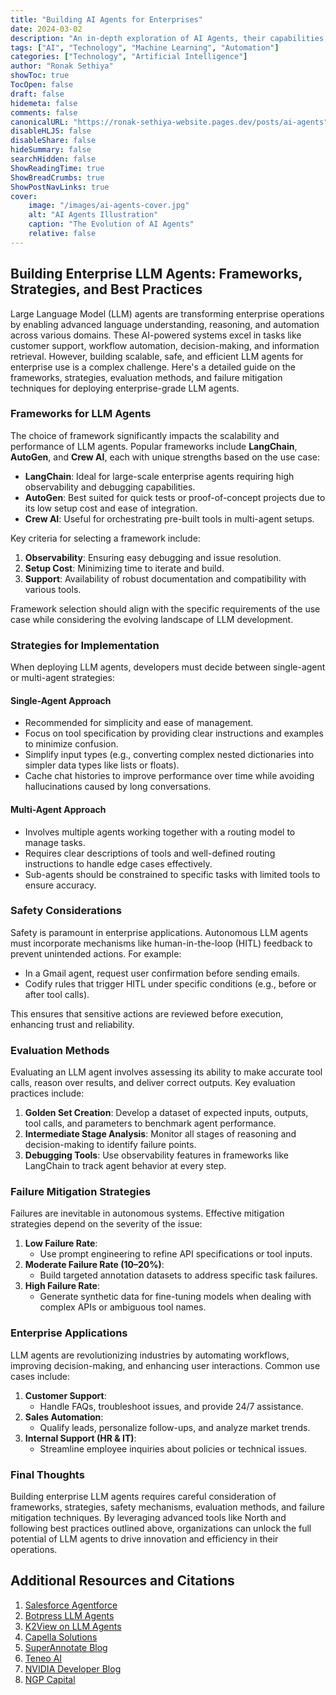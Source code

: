 ```yaml
---
title: "Building AI Agents for Enterprises"
date: 2024-03-02
description: "An in-depth exploration of AI Agents, their capabilities, and their implementation in Enterprises"
tags: ["AI", "Technology", "Machine Learning", "Automation"]
categories: ["Technology", "Artificial Intelligence"]
author: "Ronak Sethiya"
showToc: true
TocOpen: false
draft: false
hidemeta: false
comments: false
canonicalURL: "https://ronak-sethiya-website.pages.dev/posts/ai-agents"
disableHLJS: false
disableShare: false
hideSummary: false
searchHidden: false
ShowReadingTime: true
ShowBreadCrumbs: true
ShowPostNavLinks: true
cover:
    image: "/images/ai-agents-cover.jpg"
    alt: "AI Agents Illustration"
    caption: "The Evolution of AI Agents"
    relative: false
---
```


## Building Enterprise LLM Agents: Frameworks, Strategies, and Best Practices

Large Language Model (LLM) agents are transforming enterprise operations by enabling advanced language understanding, reasoning, and automation across various domains. These AI-powered systems excel in tasks like customer support, workflow automation, decision-making, and information retrieval. However, building scalable, safe, and efficient LLM agents for enterprise use is a complex challenge. Here's a detailed guide on the frameworks, strategies, evaluation methods, and failure mitigation techniques for deploying enterprise-grade LLM agents.

### Frameworks for LLM Agents

The choice of framework significantly impacts the scalability and performance of LLM agents. Popular frameworks include **LangChain**, **AutoGen**, and **Crew AI**, each with unique strengths based on the use case:

- **LangChain**: Ideal for large-scale enterprise agents requiring high observability and debugging capabilities.
- **AutoGen**: Best suited for quick tests or proof-of-concept projects due to its low setup cost and ease of integration.
- **Crew AI**: Useful for orchestrating pre-built tools in multi-agent setups.

Key criteria for selecting a framework include:

1. **Observability**: Ensuring easy debugging and issue resolution.
2. **Setup Cost**: Minimizing time to iterate and build.
3. **Support**: Availability of robust documentation and compatibility with various tools.

Framework selection should align with the specific requirements of the use case while considering the evolving landscape of LLM development.

### Strategies for Implementation

When deploying LLM agents, developers must decide between single-agent or multi-agent strategies:

#### Single-Agent Approach
- Recommended for simplicity and ease of management.
- Focus on tool specification by providing clear instructions and examples to minimize confusion.
- Simplify input types (e.g., converting complex nested dictionaries into simpler data types like lists or floats).
- Cache chat histories to improve performance over time while avoiding hallucinations caused by long conversations.

#### Multi-Agent Approach
- Involves multiple agents working together with a routing model to manage tasks.
- Requires clear descriptions of tools and well-defined routing instructions to handle edge cases effectively.
- Sub-agents should be constrained to specific tasks with limited tools to ensure accuracy.

### Safety Considerations

Safety is paramount in enterprise applications. Autonomous LLM agents must incorporate mechanisms like human-in-the-loop (HITL) feedback to prevent unintended actions. For example:

- In a Gmail agent, request user confirmation before sending emails.
- Codify rules that trigger HITL under specific conditions (e.g., before or after tool calls).

This ensures that sensitive actions are reviewed before execution, enhancing trust and reliability.

### Evaluation Methods

Evaluating an LLM agent involves assessing its ability to make accurate tool calls, reason over results, and deliver correct outputs. Key evaluation practices include:

1. **Golden Set Creation**: Develop a dataset of expected inputs, outputs, tool calls, and parameters to benchmark agent performance.
2. **Intermediate Stage Analysis**: Monitor all stages of reasoning and decision-making to identify failure points.
3. **Debugging Tools**: Use observability features in frameworks like LangChain to track agent behavior at every step.

### Failure Mitigation Strategies

Failures are inevitable in autonomous systems. Effective mitigation strategies depend on the severity of the issue:

1. **Low Failure Rate**:
   - Use prompt engineering to refine API specifications or tool inputs.
2. **Moderate Failure Rate (10–20%)**:
   - Build targeted annotation datasets to address specific task failures.
3. **High Failure Rate**:
   - Generate synthetic data for fine-tuning models when dealing with complex APIs or ambiguous tool names.

### Enterprise Applications

LLM agents are revolutionizing industries by automating workflows, improving decision-making, and enhancing user interactions. Common use cases include:

1. **Customer Support**:
   - Handle FAQs, troubleshoot issues, and provide 24/7 assistance.
2. **Sales Automation**:
   - Qualify leads, personalize follow-ups, and analyze market trends.
3. **Internal Support (HR & IT)**:
   - Streamline employee inquiries about policies or technical issues.

### Final Thoughts

Building enterprise LLM agents requires careful consideration of frameworks, strategies, safety mechanisms, evaluation methods, and failure mitigation techniques. By leveraging advanced tools like North and following best practices outlined above, organizations can unlock the full potential of LLM agents to drive innovation and efficiency in their operations.

## Additional Resources and Citations

1. [Salesforce Agentforce](https://www.salesforce.com/agentforce/llm-agents/)
2. [Botpress LLM Agents](https://botpress.com/blog/llm-agents)
3. [K2View on LLM Agents](https://www.k2view.com/what-are-llm-agents/)
4. [Capella Solutions](https://www.capellasolutions.com/blog/llm-agents-in-enterprise-ai)
5. [SuperAnnotate Blog](https://www.superannotate.com/blog/llm-agents)
6. [Teneo AI](https://www.teneo.ai/blog/what-are-llm-agents-and-how-to-build-them-for-your-enterprise)
7. [NVIDIA Developer Blog](https://developer.nvidia.com/blog/introduction-to-llm-agents/)
8. [NGP Capital](https://ngpcap.com/insights/introduction-to-large-language-model-llm-agents) 